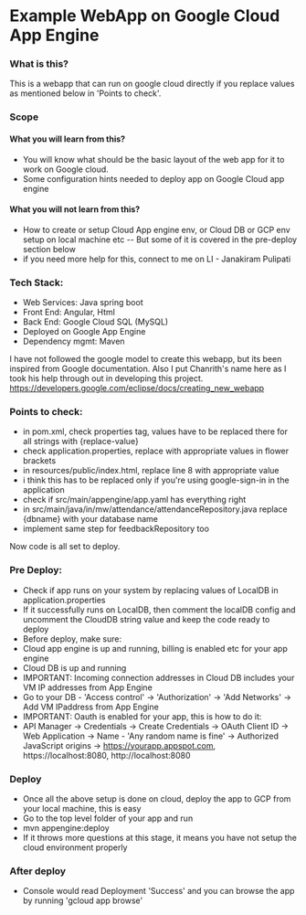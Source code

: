 # Example WebApp on Google Cloud App Engine

### What is this?
This is a webapp that can run on google cloud directly if you replace values as mentioned below in 'Points to check'.

### Scope
#### What you will learn from this?
- You will know what should be the basic layout of the web app for it to work on Google cloud.
- Some configuration hints needed to deploy app on Google Cloud app engine
#### What you will not learn from this?
- How to create or setup Cloud App engine env, or Cloud DB or GCP env setup on local machine etc
 -- But some of it is covered in the pre-deploy section below
- if you need more help for this, connect to me on LI - Janakiram Pulipati

### Tech Stack:
- Web Services: Java spring boot
- Front End: Angular, Html 
- Back End: Google Cloud SQL (MySQL)
- Deployed on Google App Engine
- Dependency mgmt: Maven

I have not followed the google model to create this webapp, but its been inspired from Google documentation. 
Also I put Chanrith's name here as I took his help through out in developing this project.
https://developers.google.com/eclipse/docs/creating_new_webapp


### Points to check:
- in pom.xml, check properties tag, values have to be replaced there for all strings with {replace-value}
- check application.properties, replace with appropriate values in flower brackets
- in resources/public/index.html, replace line 8 with appropriate value
 - i think this has to be replaced only if you're using google-sign-in in the application
- check if src/main/appengine/app.yaml has everything right
- in src/main/java/in/mw/attendance/attendanceRepository.java replace {dbname} with your database name
- implement same step for feedbackRepository too

Now code is all set to deploy.

### Pre Deploy:
- Check if app runs on your system by replacing values of LocalDB in application.properties
- If it successfully runs on LocalDB, then comment the localDB config and uncomment the CloudDB string value and keep the code ready to deploy
- Before deploy, make sure: 
 - Cloud app engine is up and running, billing is enabled etc for your app engine
 - Cloud DB is up and running
 - IMPORTANT: Incoming connection addresses in Cloud DB includes your VM IP addresses from App Engine
  - Go to your DB - 'Access control' -> 'Authorization' -> 'Add Networks' -> Add VM IPaddress from App Engine
 - IMPORTANT: Oauth is enabled for your app, this is how to do it:
  - API Manager -> Credentials -> Create Credentials -> OAuth Client ID -> Web Application -> Name - 'Any random name is fine' -> Authorized JavaScript origins -> https://yourapp.appspot.com, https://localhost:8080, http://localhost:8080

### Deploy
- Once all the above setup is done on cloud, deploy the app to GCP from your local machine, this is easy
- Go to the top level folder of your app and run
 - mvn appengine:deploy
- If it throws more questions at this stage, it means you have not setup the cloud environment properly

### After deploy
- Console would read Deployment 'Success' and you can browse the app by running 'gcloud app browse'


